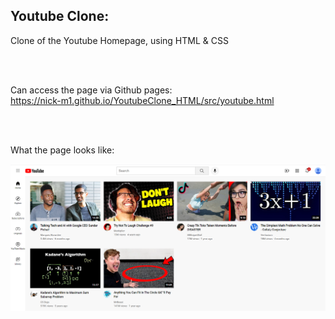 ## Youtube Clone:

Clone of the Youtube Homepage, using HTML & CSS

<br>
<br>

Can access the page via Github pages: <br>
https://nick-m1.github.io/YoutubeClone_HTML/src/youtube.html

<br>
<br>

What the page looks like:

![img.png](ReadmeResources/DemoPage.png)
